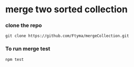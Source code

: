 # merge two sorted collection

### clone the repo 
`git clone https://github.com/Ftyma/mergeCollection.git`

### To run merge test 
`npm test`
